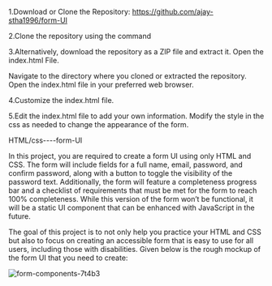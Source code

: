 1.Download or Clone the Repository: https://github.com/ajay-stha1996/form-UI

2.Clone the repository using the command

3.Alternatively, download the repository as a ZIP file and extract it. Open the index.html File.

Navigate to the directory where you cloned or extracted the repository. Open the index.html file in your preferred web browser.

4.Customize the index.html file.

5.Edit the index.html file to add your own information. Modify the style in the css as needed to change the appearance of the form.

HTML/css----form-UI

In this project, you are required to create a form UI using only HTML and CSS.
The form will include fields for a full name, email, password, and confirm password,
along with a button to toggle the visibility of the password text. Additionally, the form will
feature a completeness progress bar and a checklist of requirements that must be met for the form to reach 100% completeness.
While this version of the form won’t be functional, it will be a static UI component that can be enhanced with JavaScript in the future.

The goal of this project is to not only help you practice your HTML and CSS but also to
focus on creating an accessible form that is easy to use for all users, including those with disabilities.
Given below is the rough mockup of the form UI that you need to create:

![form-components-7t4b3](https://github.com/user-attachments/assets/5882aa83-5f09-404c-aed6-10ebab999591)
